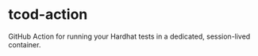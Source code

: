 # tcod-action
GitHub Action for running your Hardhat tests in a dedicated, session-lived container.

